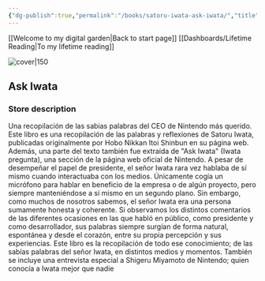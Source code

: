 ```yaml
---
{"dg-publish":true,"permalink":"/books/satoru-iwata-ask-iwata/","title":"\"Ask Iwata\""}
---
```


[[Welcome to my digital garden\|Back to start page]]
[[Dashboards/Lifetime Reading\|To my lifetime reading]]


![cover|150](http://books.google.com/books/content?id=fLM4EAAAQBAJ&printsec=frontcover&img=1&zoom=1&source=gbs_api)

## Ask Iwata

### Store description

Una recopilación de las sabias palabras del CEO de Nintendo más querido. Este libro es una recopilación de las palabras y reflexiones de Satoru Iwata, publicadas originalmente por Hobo Nikkan Itoi Shinbun en su página web. Además, una parte del texto también fue extraída de "Ask Iwata" (Iwata pregunta), una sección de la página web oficial de Nintendo. A pesar de desempeñar el papel de presidente, el señor Iwata rara vez hablaba de sí mismo cuando interactuaba con los medios. Únicamente cogía un micrófono para hablar en beneficio de la empresa o de algún proyecto, pero siempre manteniéndose a sí mismo en un segundo plano. Sin embargo, como muchos de nosotros sabemos, el señor Iwata era una persona sumamente honesta y coherente. Si observamos los distintos comentarios de las diferentes ocasiones en las que habló en público, como presidente y como desarrollador, sus palabras siempre surgían de forma natural, espontánea y desde el corazón, entre su propia percepción y sus experiencias. Este libro es la recopilación de todo ese conocimiento; de las sabías palabras del señor Iwata, en distintos medios y momentos. También se incluye una entrevista especial a Shigeru Miyamoto de Nintendo; quien conocía a Iwata mejor que nadie


```